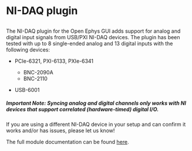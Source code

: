 # NI-DAQ plugin

## 

The NI-DAQ plugin for the Open Ephys GUI adds support for analog and digital input signals from USB/PXI NI-DAQ devices. The plugin has been tested with up to 8 single-ended analog and 13 digital inputs with the following devices:

* PCIe-6321, PXI-6133, PXIe-6341
  * BNC-2090A
  * BNC-2110
  
* USB-6001 

##### Important Note: Syncing analog and digital channels only works with NI devices that support correlated (hardware-timed) digital I/O.

If you are using a different NI-DAQ device in your setup and can confirm it works and/or has issues, please let us know!
 
The full module documentation can be found [here](https://open-ephys.github.io/gui-docs/User%20Manual/Plugins/NIDAQmx.html).

